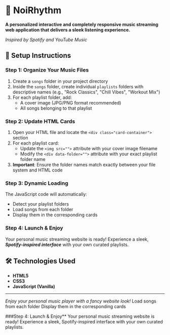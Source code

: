 # 🎵 NoiRhythm

**A personalized interactive and completely responsive music streaming web application that delivers a sleek listening experience.** 
          
  *Inspired by Spotify and YouTube Music*

## 🚀 Setup Instructions

### **Step 1: Organize Your Music Files**
1. Create a `songs` folder in your project directory
2. Inside the `songs` folder, create individual `playlists` folders with descriptive names (e.g., "Rock Classics", "Chill Vibes", "Workout Mix")
3. For each playlist folder, add:
   - A cover image (JPG/PNG format recommended)
   - All songs belonging to that playlist

### **Step 2: Update HTML Cards**
1. Open your HTML file and locate the `<div class="card-container">` section
2. For each playlist card:
   - Update the `<img src="">` attribute with your cover image filename
   - Modify the `<div data-folder="">` attribute with your exact playlist folder name
3. **Important**: Ensure the folder names match exactly between your file system and HTML code

### **Step 3: Dynamic Loading**
The JavaScript code will automatically:
- Detect your playlist folders
- Load songs from each folder
- Display them in the corresponding cards

### **Step 4: Launch & Enjoy**
Your personal music streaming website is ready! Experience a sleek, ***Spotify-inspired interface*** with your own curated playlists.

## 🛠️ Technologies Used
- **HTML5**
- **CSS3**
- **JavaScript (Vanilla)**

---
*Enjoy your personal music player with a fancy website look!*
Load songs from each folder
Display them in the corresponding cards

###Step 4: Launch & Enjoy**
Your personal music streaming website is ready! Experience a sleek, Spotify-inspired interface with your own curated playlists.
